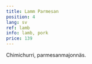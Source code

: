 ```yaml
---
title: Lamm Parmesan
position: 4
lang: sv
ref: lamb
info: lamb, pork
price: 139
---
```


Chimichurri, parmesanmajonnäs.
